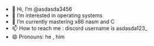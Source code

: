 - 👋 Hi, I’m @asdasda3456
- 👀 I’m interested in operating systems
- 🌱 I’m currently mastering x86 nasm and C
- 📫 How to reach me : discord username is asdasda123_
- 😄 Pronouns: he , him

